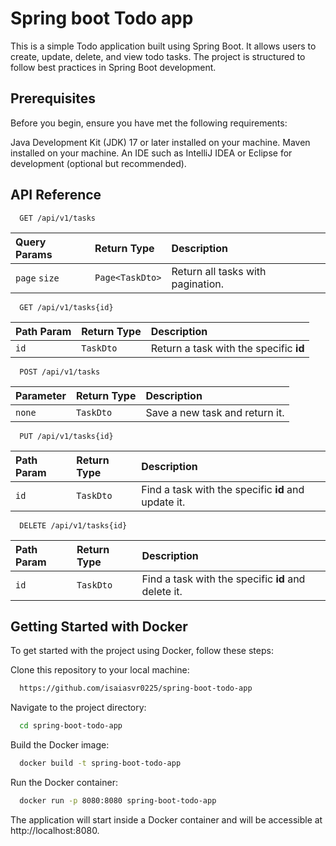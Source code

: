 
# Spring boot Todo app 

This is a simple Todo application built using Spring Boot. It allows users to create, update, delete, and view todo tasks. The project is structured to follow best practices in Spring Boot development.

## Prerequisites
Before you begin, ensure you have met the following requirements:

Java Development Kit (JDK) 17 or later installed on your machine.
Maven installed on your machine.
An IDE such as IntelliJ IDEA or Eclipse for development (optional but recommended).


## API Reference


```http
  GET /api/v1/tasks
```

| Query Params | Return Type     | Description                |
| :-------- | :------- | :------------------------- |
| `page` `size`| `Page<TaskDto>` | Return all tasks with pagination. |


```http
  GET /api/v1/tasks{id}
```

| Path Param | Return Type     | Description                       |
| :-------- | :------- | :-------------------------------- |
| `id`      | `TaskDto` | Return a task with the specific **id** 

```http
  POST /api/v1/tasks
```

| Parameter | Return Type     | Description                       |
| :-------- | :------- | :-------------------------------- |
| `none`      | `TaskDto` |  Save a new task and return it.|

```http
  PUT /api/v1/tasks{id}
```

| Path Param | Return Type     | Description                       |
| :-------- | :------- | :-------------------------------- |
| `id`      | `TaskDto` |  Find a task with the specific **id** and update it.|

```http
  DELETE /api/v1/tasks{id}
```

| Path Param | Return Type     | Description                       |
| :-------- | :------- | :-------------------------------- |
| `id`      | `TaskDto` |  Find a task with the specific **id** and delete it.|

## Getting Started with Docker
To get started with the project using Docker, follow these steps:

Clone this repository to your local machine:
```bash
  https://github.com/isaiasvr0225/spring-boot-todo-app
```

Navigate to the project directory:
```bash
  cd spring-boot-todo-app
```

Build the Docker image:
```bash
  docker build -t spring-boot-todo-app
```

Run the Docker container:
```bash
  docker run -p 8080:8080 spring-boot-todo-app
```

The application will start inside a Docker container and will be accessible at http://localhost:8080.
